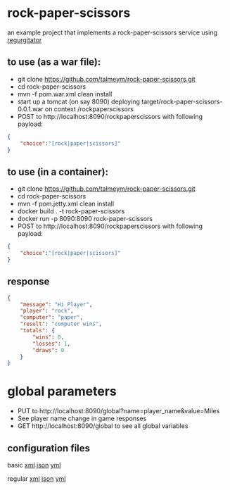 # rock-paper-scissors
an example project that implements a rock-paper-scissors service using [regurgitator](https://github.com/talmeym/regurgitator-all#regurgitator)

## to use (as a war file):

- git clone https://github.com/talmeym/rock-paper-scissors.git
- cd rock-paper-scissors
- mvn -f pom.war.xml clean install
- start up a tomcat (on say 8090) deploying target/rock-paper-scissors-0.0.1.war on context /rockpaperscissors
- POST to http://localhost:8090/rockpaperscissors with following payload:

```json
{
    "choice":"[rock|paper|scissors]"
}
```

## to use (in a container):

- git clone https://github.com/talmeym/rock-paper-scissors.git
- cd rock-paper-scissors
- mvn -f pom.jetty.xml clean install
- docker build . -t rock-paper-scissors
- docker run -p 8090:8090 rock-paper-scissors
- POST to http://localhost:8090/rockpaperscissors with following payload:

```json
{
    "choice":"[rock|paper|scissors]"
}
```

## response

```json
{
    "message": "Hi Player",
    "player": "rock",
    "computer": "paper",
    "result": "computer wins",
    "totals": {
        "wins": 0,
        "losses": 1,
        "draws": 0
    }
}
```

# global parameters

- PUT to http://localhost:8090/global?name=player_name&value=Miles
- See player name change in game responses
- GET http://localhost:8090/global to see all global variables

## configuration files

basic [xml](https://github.com/talmeym/rock-paper-scissors/blob/master/src/main/resources/rock-paper-scissors-basic.xml) [json](https://github.com/talmeym/rock-paper-scissors/blob/master/src/main/resources/rock-paper-scissors-basic.json) [yml](https://github.com/talmeym/rock-paper-scissors/blob/master/src/main/resources/rock-paper-scissors-basic.yml)

regular [xml](https://github.com/talmeym/rock-paper-scissors/blob/master/src/main/resources/rock-paper-scissors.xml) [json](https://github.com/talmeym/rock-paper-scissors/blob/master/src/main/resources/rock-paper-scissors.json) [yml](https://github.com/talmeym/rock-paper-scissors/blob/master/src/main/resources/rock-paper-scissors.yml)
